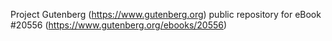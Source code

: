 Project Gutenberg (https://www.gutenberg.org) public repository for eBook #20556 (https://www.gutenberg.org/ebooks/20556)
